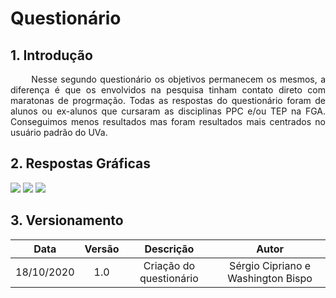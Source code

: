 # Questionário

## 1. Introdução

<p align="justify"> &emsp;&emsp; Nesse segundo questionário os objetivos permanecem os mesmos, a diferença é que os envolvidos na pesquisa tinham contato direto com maratonas de progrmação. Todas as respostas do questionário foram de alunos ou ex-alunos que cursaram as disciplinas PPC e/ou TEP na FGA. Conseguimos menos resultados mas foram resultados mais centrados no usuário padrão do UVa.</p>

## 2. Respostas Gráficas

<img src="https://raw.githubusercontent.com/Interacao-Humano-Computador/2020.1-UVaJudge/c9bb1e7960dfebb85c18d935883f225b6daae600/docs/assets/questionario/questionario2_parte1.jpg">
<img src="https://raw.githubusercontent.com/Interacao-Humano-Computador/2020.1-UVaJudge/c9bb1e7960dfebb85c18d935883f225b6daae600/docs/assets/questionario/questionario2_parte2.jpg">
<img src="https://raw.githubusercontent.com/Interacao-Humano-Computador/2020.1-UVaJudge/c9bb1e7960dfebb85c18d935883f225b6daae600/docs/assets/questionario/questionario2_parte3.jpg">

## 3. Versionamento

|Data|Versão|Descrição|Autor|
|:-:|:-:|:-:|:-:|
|18/10/2020|1.0|Criação do questionário|Sérgio Cipriano e Washington Bispo|